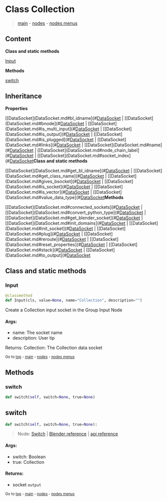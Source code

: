 # Class Collection

> [main](../index.md) - [nodes](nodes.md) - [nodes menus](nodes_menus.md)

## Content



**Class and static methods**

[Input](#Input)

**Methods**

[switch](#switch)

## Inheritance

**Properties**

[[DataSocket](DataSocket.md#bl_idname](#[DataSocket](DataSocket.md#bl_idname) | [[DataSocket](DataSocket.md#bnode](#[DataSocket](DataSocket.md#bnode) | [[DataSocket](DataSocket.md#is_multi_input](#[DataSocket](DataSocket.md#is_multi_input) | [[DataSocket](DataSocket.md#is_output](#[DataSocket](DataSocket.md#is_output) | [[DataSocket](DataSocket.md#is_plugged](#[DataSocket](DataSocket.md#is_plugged) | [[DataSocket](DataSocket.md#links](#[DataSocket](DataSocket.md#links) | [[DataSocket](DataSocket.md#name](#[DataSocket](DataSocket.md#name) | [[DataSocket](DataSocket.md#node_chain_label](#[DataSocket](DataSocket.md#node_chain_label) | [[DataSocket](DataSocket.md#socket_index](#[DataSocket](DataSocket.md#socket_index)**Class and static methods**

[[DataSocket](DataSocket.md#get_bl_idname](#[DataSocket](DataSocket.md#get_bl_idname) | [[DataSocket](DataSocket.md#get_class_name](#[DataSocket](DataSocket.md#get_class_name) | [[DataSocket](DataSocket.md#gives_bsocket](#[DataSocket](DataSocket.md#gives_bsocket) | [[DataSocket](DataSocket.md#is_socket](#[DataSocket](DataSocket.md#is_socket) | [[DataSocket](DataSocket.md#is_vector](#[DataSocket](DataSocket.md#is_vector) | [[DataSocket](DataSocket.md#value_data_type](#[DataSocket](DataSocket.md#value_data_type)**Methods**

[[DataSocket](DataSocket.md#connected_sockets](#[DataSocket](DataSocket.md#connected_sockets) | [[DataSocket](DataSocket.md#convert_python_type](#[DataSocket](DataSocket.md#convert_python_type) | [[DataSocket](DataSocket.md#get_blender_socket](#[DataSocket](DataSocket.md#get_blender_socket) | [[DataSocket](DataSocket.md#init_domains](#[DataSocket](DataSocket.md#init_domains) | [[DataSocket](DataSocket.md#init_socket](#[DataSocket](DataSocket.md#init_socket) | [[DataSocket](DataSocket.md#plug](#[DataSocket](DataSocket.md#plug) | [[DataSocket](DataSocket.md#reroute](#[DataSocket](DataSocket.md#reroute) | [[DataSocket](DataSocket.md#reset_properties](#[DataSocket](DataSocket.md#reset_properties) | [[DataSocket](DataSocket.md#stack](#[DataSocket](DataSocket.md#stack) | [[DataSocket](DataSocket.md#to_output](#[DataSocket](DataSocket.md#to_output)

## Class and static methods

### Input

```python
@classmethod
def Input(cls, value=None, name="Collection", description="")
```

 Create a Collection input socket in the Group Input Node

#### Args:
- name: The socket name
- description: User tip
    
Returns:
    Collection: The Collection data socket




<sub>Go to [top](#class-Collection) - [main](../index.md) - [nodes](nodes.md) - [nodes menus](nodes_menus.md)</sub>

## Methods

### switch

```python
def switch(self, switch=None, true=None)
```



## switch

```python
def switch(self, switch=None, true=None):

```
> Node: [Switch](GeometryNodeSwitch.md) | [Blender reference](https://docs.blender.org/manual/en/latest/modeling/geometry_nodes/utilities/switch.html) | [api reference](https://docs.blender.org/api/current/bpy.types.GeometryNodeSwitch.html)

#### Args:
- switch: Boolean
- true: Collection

#### Returns:
- socket `output`






<sub>Go to [top](#class-Collection) - [main](../index.md) - [nodes](nodes.md) - [nodes menus](nodes_menus.md)</sub>

